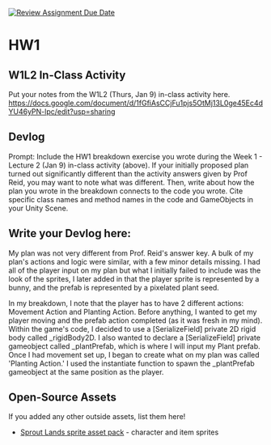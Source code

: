 [![Review Assignment Due Date](https://classroom.github.com/assets/deadline-readme-button-22041afd0340ce965d47ae6ef1cefeee28c7c493a6346c4f15d667ab976d596c.svg)](https://classroom.github.com/a/MjLLqDcN)
# HW1
## W1L2 In-Class Activity

Put your notes from the W1L2 (Thurs, Jan 9) in-class activity here.
https://docs.google.com/document/d/1fGfiAsCCjFu1pjs5OtMj13L0ge45Ec4dYU46yPN-lpc/edit?usp=sharing
## Devlog
Prompt: Include the HW1 breakdown exercise you wrote during the Week 1 - Lecture 2 (Jan 9) in-class activity (above). If your initially proposed plan turned out significantly different than the activity answers given by Prof Reid, you may want to note what was different. Then, write about how the plan you wrote in the breakdown connects to the code you wrote. Cite specific class names and method names in the code and GameObjects in your Unity Scene.


## Write your Devlog here:
  My plan was not very different from Prof. Reid's answer key. A bulk of my plan's actions and logic were similar, with a few minor details missing. I had all of the player input on my plan but what I initially failed to include was the look of the sprites, I later added in that the player sprite is represented by a bunny, and the prefab is represented by a pixelated plant seed. 

  In my breakdown, I note that the player has to have 2 different actions: Movement Action and Planting Action. Before anything, I wanted to get my player moving and the prefab action completed (as it was fresh in my mind). Within the game's code, I decided to use a [SerializeField] private 2D rigid body called _rigidBody2D. I also wanted to declare a [SerializeField] private gameobject called _plantPrefab, which is where I will input my Plant prefab. Once I had movement set up, I began to create what on my plan was called 'Planting Action.' I used the instantiate function to spawn the _plantPrefab gameobject at the same position as the player. 

  


## Open-Source Assets
If you added any other outside assets, list them here!
- [Sprout Lands sprite asset pack](https://cupnooble.itch.io/sprout-lands-asset-pack) - character and item sprites
